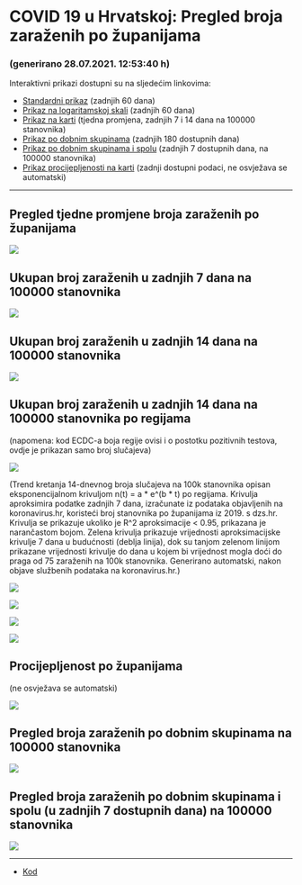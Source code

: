 # COVID 19 u Hrvatskoj: Pregled broja zaraženih po županijama

### (generirano 28.07.2021. 12:53:40 h)

Interaktivni prikazi dostupni su na sljedećim linkovima:

- [Standardni prikaz](html/index.html) (zadnjih 60 dana)
- [Prikaz na logaritamskoj skali](html/index_log.html) (zadnjih 60 dana)
- [Prikaz na karti](html/index_map.html) (tjedna promjena, zadnjih 7 i 14 dana na 100000 stanovnika)
- [Prikaz po dobnim skupinama](html/index_per_age.html) (zadnjih 180 dostupnih dana)
- [Prikaz po dobnim skupinama i spolu](html/index_pyramid.html) (zadnjih 7 dostupnih dana, na 100000 stanovnika)
- [Prikaz procijepljenosti na karti](html/index_vaccination.html) (zadnji dostupni podaci, ne osvježava se automatski)

-----

## Pregled tjedne promjene broja zaraženih po županijama

![](img/2021_07_27_map.png)

## Ukupan broj zaraženih u zadnjih 7 dana na 100000 stanovnika

![](img/2021_07_27_map_7_day_per_100k.png)

## Ukupan broj zaraženih u zadnjih 14 dana na 100000 stanovnika

![](img/2021_07_27_map_14_day_per_100k.png)

## Ukupan broj zaraženih u zadnjih 14 dana na 100000 stanovnika po regijama

(napomena: kod ECDC-a boja regije ovisi i o postotku pozitivnih testova, ovdje je prikazan samo broj slučajeva)

![](img/2021_07_27_map_14_day_per_100k_region.png)

(Trend kretanja 14-dnevnog broja slučajeva na 100k stanovnika opisan eksponencijalnom krivuljom n(t) = a * e^(b * t) po regijama. Krivulja aproksimira podatke zadnjih 7 dana, izračunate iz podataka objavljenih na koronavirus.hr, koristeći broj stanovnika po županijama iz 2019. s dzs.hr. Krivulja se prikazuje ukoliko je R^2 aproksimacije < 0.95, prikazana je narančastom bojom. Zelena krivulja prikazuje vrijednosti aproksimacijske krivulje 7 dana u budućnosti (deblja linija), dok su tanjom zelenom linijom prikazane vrijednosti krivulje do dana u kojem bi vrijednost mogla doći do praga od 75 zaraženih na 100k stanovnika. Generirano automatski, nakon objave službenih podataka na koronavirus.hr.)

![](img/2021_07_27_current_Jadranska_Hrvatska.png)

![](img/2021_07_27_current_Panonska_Hrvatska.png)

![](img/2021_07_27_current_Grad_Zagreb.png)

![](img/2021_07_27_current_Sjeverna_Hrvatska.png)

## Procijepljenost po županijama

(ne osvježava se automatski)

![](img/2021_07_27_vaccination.png)

## Pregled broja zaraženih po dobnim skupinama na 100000 stanovnika

![](img/2021_07_27_per_age_group.png)

## Pregled broja zaraženih po dobnim skupinama i spolu (u zadnjih 7 dostupnih dana) na 100000 stanovnika

![](img/2021_07_27_pyramid.png)

-----

- [Kod](https://github.com/ppalasek/covid_plots_croatia)

